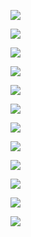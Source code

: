 ﻿![](Aspose.Words.39c42919-fc4c-4e35-a25a-37934fa85812.001.jpeg)

![](Aspose.Words.39c42919-fc4c-4e35-a25a-37934fa85812.002.jpeg)

![](Aspose.Words.39c42919-fc4c-4e35-a25a-37934fa85812.003.jpeg)

![](Aspose.Words.39c42919-fc4c-4e35-a25a-37934fa85812.004.jpeg)

![](Aspose.Words.39c42919-fc4c-4e35-a25a-37934fa85812.005.jpeg)

![](Aspose.Words.39c42919-fc4c-4e35-a25a-37934fa85812.006.jpeg)

![](Aspose.Words.39c42919-fc4c-4e35-a25a-37934fa85812.007.jpeg)

![](Aspose.Words.39c42919-fc4c-4e35-a25a-37934fa85812.008.jpeg)

![](Aspose.Words.39c42919-fc4c-4e35-a25a-37934fa85812.009.jpeg)

![](Aspose.Words.39c42919-fc4c-4e35-a25a-37934fa85812.010.jpeg)

![](Aspose.Words.39c42919-fc4c-4e35-a25a-37934fa85812.011.jpeg)

![](Aspose.Words.39c42919-fc4c-4e35-a25a-37934fa85812.012.jpeg)
